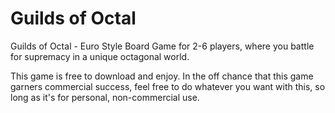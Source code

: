 # Guilds of Octal

Guilds of Octal - Euro Style Board Game for 2-6 players, where you battle for supremacy in a unique octagonal world.

This game is free to download and enjoy. In the off chance that this game garners commercial success, feel free to do whatever you want with this, so long as it's for personal, non-commercial use.
